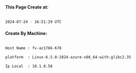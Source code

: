
   
#### This Page Create at:

```bash

2024-07-24 - 16:51:29 UTC

```

#### Create By Machine:

```bash

Host Name : fv-az1766-678

platform  : Linux-6.5.0-1024-azure-x86_64-with-glibc2.35

Ip Local  : 10.1.0.58

```

